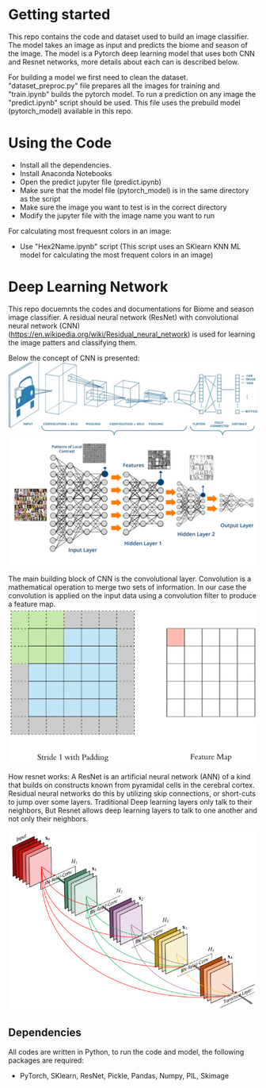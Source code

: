 # Getting started
This repo contains the code and dataset used to build an image classifier. The model takes an image as input and predicts the biome and season of the image. The model is a Pytorch deep learning model that uses both CNN and Resnet networks, more details about each can is described below. 

For building a model we first need to clean the dataset. "dataset_preproc.py" file prepares all the images for training and "train.ipynb" builds the pytorch model. To run a prediction on any image the "predict.ipynb" script should be used. This file uses the prebuild model (pytorch_model) available in this repo. 

# Using the Code
- Install all the dependencies. 
- Install Anaconda Notebooks
- Open the predict jupyter file (predict.ipynb)
- Make sure that the model file (pytorch_model) is in the same directory as the script
- Make sure the image you want to test is in the correct directory
- Modify the jupyter file with the image name you want to run

For calculating most frequesnt colors in an image:
- Use "Hex2Name.ipynb" script (This script uses an SKlearn KNN ML model for calculating the most frequent colors in an image) 



# Deep Learning Network
This repo docuemnts the codes and documentations for Biome and season image classifier. A residual neural network (ResNet) with convolutional neural network (CNN) (https://en.wikipedia.org/wiki/Residual_neural_network) is used for learning the image patters and classifying them.

Below the concept of CNN is presented: 
![Screenshot](cnn.png)
![Screenshot](DL.png)

The main building block of CNN is the convolutional layer. Convolution is a mathematical operation to merge two sets of information. In our case the convolution is applied on the input data using a convolution filter to produce a feature map.
![Screenshot](convolve.gif)

How resnet works:
A ResNet is an artificial neural network (ANN) of a kind that builds on constructs known from pyramidal cells in the cerebral cortex. Residual neural networks do this by utilizing skip connections, or short-cuts to jump over some layers. Traditional Deep learning layers only talk to their neighbors, But Resnet allows deep learning layers to talk to one another and not only their neighbors. 

![Screenshot](resnet.png)

## Dependencies
All codes are written in Python, to run the code and model, the following packages are required:
- PyTorch, SKlearn, ResNet, Pickle, Pandas, Numpy, PIL, Skimage
